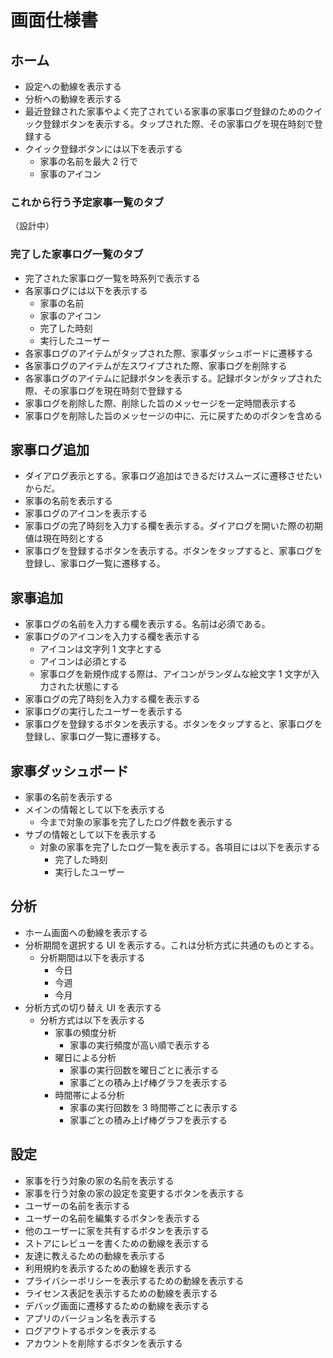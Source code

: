 # 画面仕様書

## ホーム

- 設定への動線を表示する
- 分析への動線を表示する
- 最近登録された家事やよく完了されている家事の家事ログ登録のためのクイック登録ボタンを表示する。タップされた際、その家事ログを現在時刻で登録する
- クイック登録ボタンには以下を表示する
  - 家事の名前を最大 2 行で
  - 家事のアイコン

### これから行う予定家事一覧のタブ

（設計中）

### 完了した家事ログ一覧のタブ

- 完了された家事ログ一覧を時系列で表示する
- 各家事ログには以下を表示する
  - 家事の名前
  - 家事のアイコン
  - 完了した時刻
  - 実行したユーザー
- 各家事ログのアイテムがタップされた際、家事ダッシュボードに遷移する
- 各家事ログのアイテムが左スワイプされた際、家事ログを削除する
- 各家事ログのアイテムに記録ボタンを表示する。記録ボタンがタップされた際、その家事ログを現在時刻で登録する
- 家事ログを削除した際、削除した旨のメッセージを一定時間表示する
- 家事ログを削除した旨のメッセージの中に、元に戻すためのボタンを含める

## 家事ログ追加

- ダイアログ表示とする。家事ログ追加はできるだけスムーズに遷移させたいからだ。
- 家事の名前を表示する
- 家事ログのアイコンを表示する
- 家事ログの完了時刻を入力する欄を表示する。ダイアログを開いた際の初期値は現在時刻とする
- 家事ログを登録するボタンを表示する。ボタンをタップすると、家事ログを登録し、家事ログ一覧に遷移する。

## 家事追加

- 家事ログの名前を入力する欄を表示する。名前は必須である。
- 家事ログのアイコンを入力する欄を表示する
  - アイコンは文字列 1 文字とする
  - アイコンは必須とする
  - 家事ログを新規作成する際は、アイコンがランダムな絵文字 1 文字が入力された状態にする
- 家事ログの完了時刻を入力する欄を表示する
- 家事ログの実行したユーザーを表示する
- 家事ログを登録するボタンを表示する。ボタンをタップすると、家事ログを登録し、家事ログ一覧に遷移する。

## 家事ダッシュボード

- 家事の名前を表示する
- メインの情報として以下を表示する
  - 今まで対象の家事を完了したログ件数を表示する
- サブの情報として以下を表示する
  - 対象の家事を完了したログ一覧を表示する。各項目には以下を表示する
    - 完了した時刻
    - 実行したユーザー

## 分析

- ホーム画面への動線を表示する
- 分析期間を選択する UI を表示する。これは分析方式に共通のものとする。
  - 分析期間は以下を表示する
    - 今日
    - 今週
    - 今月
- 分析方式の切り替え UI を表示する
  - 分析方式は以下を表示する
    - 家事の頻度分析
      - 家事の実行頻度が高い順で表示する
    - 曜日による分析
      - 家事の実行回数を曜日ごとに表示する
      - 家事ごとの積み上げ棒グラフを表示する
    - 時間帯による分析
      - 家事の実行回数を 3 時間帯ごとに表示する
      - 家事ごとの積み上げ棒グラフを表示する

## 設定

- 家事を行う対象の家の名前を表示する
- 家事を行う対象の家の設定を変更するボタンを表示する
- ユーザーの名前を表示する
- ユーザーの名前を編集するボタンを表示する
- 他のユーザーに家を共有するボタンを表示する
- ストアにレビューを書くための動線を表示する
- 友達に教えるための動線を表示する
- 利用規約を表示するための動線を表示する
- プライバシーポリシーを表示するための動線を表示する
- ライセンス表記を表示するための動線を表示する
- デバッグ画面に遷移するための動線を表示する
- アプリのバージョン名を表示する
- ログアウトするボタンを表示する
- アカウントを削除するボタンを表示する
